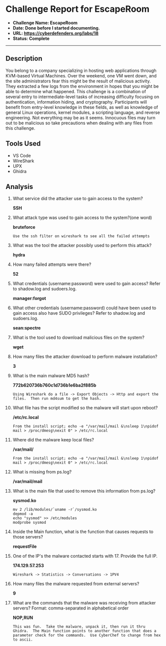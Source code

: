 # Challenge Report for EscapeRoom

- **Challenge Name: EscapeRoom**
- **Date: Done before I started documenting.**
- **URL: <https://cyberdefenders.org/labs/18>**
- **Status: Complete**

***

## Description

You belong to a company specializing in hosting web applications through KVM-based Virtual Machines. Over the weekend, one VM went down, and the site administrators fear this might be the result of malicious activity. They extracted a few logs from the environment in hopes that you might be able to determine what happened.
This challenge is a combination of several entry to intermediate-level tasks of increasing difficulty focusing on authentication, information hiding, and cryptography. Participants will benefit from entry-level knowledge in these fields, as well as knowledge of general Linux operations, kernel modules, a scripting language, and reverse engineering. Not everything may be as it seems. Innocuous files may turn out to be malicious so take precautions when dealing with any files from this challenge.

## Tools Used

- VS Code
- WireShark
- UPX
- Ghidra

## Analysis

1. What service did the attacker use to gain access to the system?

    **SSH**

2. What attack type was used to gain access to the system?(one word)

    **bruteforce**

    ```text
    Use the ssh filter on wireshark to see all the failed attempts
    ```

3. What was the tool the attacker possibly used to perform this attack?

    **hydra**

4. How many failed attempts were there?

    **52**

5. What credentials (username:password) were used to gain access? Refer to shadow.log and sudoers.log.

    **manager:forgot**

6. What other credentials (username:password) could have been used to gain access also have SUDO privileges? Refer to shadow.log and sudoers.log.

    **sean:spectre**

7. What is the tool used to download malicious files on the system?

    **wget**

8. How many files the attacker download to perform malware installation?

    **3**

9. What is the main malware MD5 hash?

    **772b620736b760c1d736b1e6ba2f885b**

    ```text
    Using Wireshark do a file -> Export Objects -> Http and export the files.  Then run md4sum to get the hash.
    ```

10. What file has the script modified so the malware will start upon reboot?

    **/etc/rc.local**

    ```text
    From the install script; echo -e "/var/mail/mail &\nsleep 1\npidof mail > /proc/dmesg\nexit 0" > /etc/rc.local
    ```

11. Where did the malware keep local files?

    **/var/mail/**

    ```text
    From the install script; echo -e "/var/mail/mail &\nsleep 1\npidof mail > /proc/dmesg\nexit 0" > /etc/rc.local
    ```

12. What is missing from ps.log?

    **/var/mail/mail**

13. What is the main file that used to remove this information from ps.log?

    **sysmod.ko**

    ```text
    mv 2 /lib/modules/`uname -r`/sysmod.ko
    depmod -a
    echo "sysmod" >> /etc/modules
    modprobe sysmod
    ```

14. Inside the Main function, what is the function that causes requests to those servers?

    **requestFile**

15. One of the IP's the malware contacted starts with 17. Provide the full IP.

    **174.129.57.253**

    ```text
    Wireshark -> Statistics -> Conversations -> 1PV4
    ```

16. How many files the malware requested from external servers?

    **9**

17. What are the commands that the malware was receiving from attacker servers? Format: comma-separated in alphabetical order

    **NOP,RUN**

    ```text
    This was fun.  Take the malware, unpack it, then run it thru Ghidra.  The Main function points to another function that does a parameter check for the commands.  Use CyberChef to change from hex to ascii.
    ```
